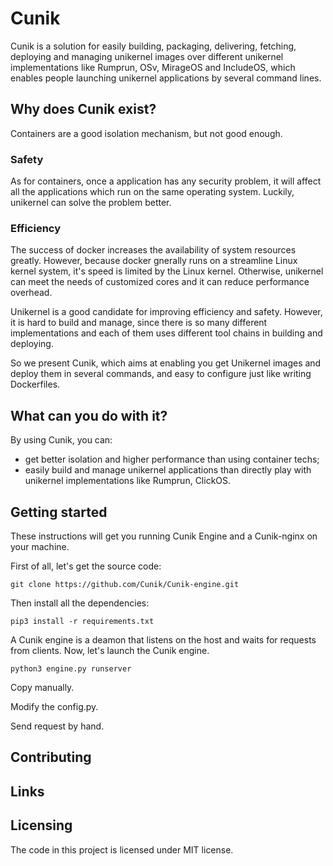 # Cunik
Cunik is a solution for easily building, packaging, delivering, fetching, deploying and managing unikernel images over different unikernel implementations like Rumprun, OSv, MirageOS and IncludeOS, which enables people launching unikernel applications by several command lines.

## Why does Cunik exist?

Containers are a good isolation mechanism, but not good enough. 

### Safety

As for containers, once a application has any security problem, it will affect all the applications which run on the same operating system. Luckily, unikernel can solve the problem better.

### Efficiency

The success of docker increases the availability of system resources greatly. However, because docker gnerally runs on a streamline Linux kernel system, it's speed is limited by the Linux kernel. Otherwise, unikernel can meet the needs of customized cores and it  can reduce performance overhead.

Unikernel is a good candidate for improving efficiency and safety. However, it is hard to build and manage, since there is so many different implementations and each of them uses different tool chains in building and deploying.

So we present Cunik, which aims at enabling you get Unikernel images and deploy them in several commands, and easy to configure just like writing Dockerfiles.

## What can you do with it?

By using Cunik, you can:

- get better isolation and higher performance than using container techs;
- easily build and manage unikernel applications than directly play with unikernel implementations like Rumprun, ClickOS.

## Getting started

These instructions will get you running Cunik Engine and a Cunik-nginx on your machine.

First of all, let's get the source code:

```shell
git clone https://github.com/Cunik/Cunik-engine.git
```

Then install all the dependencies:

```shell
pip3 install -r requirements.txt
```

A Cunik engine is a deamon that listens on the host and waits for requests from clients. Now, let's launch the Cunik engine.

```shell
python3 engine.py runserver
```

Copy manually.

Modify the config.py.

Send request by hand.

## Contributing

## Links


## Licensing

The code in this project is licensed under MIT license.